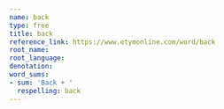 ```yaml
---
name: back
type: free
title: back
reference_link: https://www.etymonline.com/word/back
root_name: 
root_language: 
denotation: 
word_sums:
- sum: 'Back + '
  respelling: back
---
```

